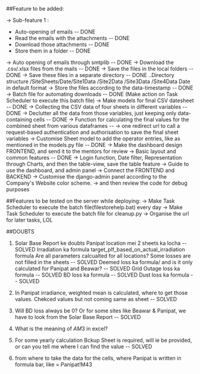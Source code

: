 ##Feature to be added:

-> Sub-feature 1 : 

 - Auto-opening of emails -- DONE
 - Read the emails with the attachments -- DONE
 - Download those attachments -- DONE
 - Store them in a folder -- DONE

-> Auto opening of emails through smtplib  -- DONE
-> Download the .csv/.xlsx files from the mails -- DONE
-> Save the files in the local folders -- DONE
-> Save these files in a separate directory -- DONE
    ..Directory structure
    /SiteSheets/Date/Site1Data
                    /Site2Data
                    /Site3Data
                    /Site4Data
                Date in default format
-> Store the files according to the data-timestamp -- DONE
-> Batch file for automating downloads -- DONE
   (Make action on Task Scheduler to execute this batch file)
-> Make models for final CSV datesheet -- DONE
-> Collecting the CSV data of four sheets in different variables -- DONE
-> Declutter all the data from those variables, just keeping only data-containing cells -- DONE
-> Function for calculating the final values for the combined sheet from various dataframes -- 
-> one redirect url to call a request-based authentication and authorisation to save the final sheet variables
-> Customise Sheet model to add the operator entries, like as mentioned in the models.py file -- DONE
-> Make the dashboard design FRONTEND, and send it to the mentors for review
    -> Basic layout and common features -- DONE
    -> Login function, Date filter, Representation through Charts, and then the table-view, save the table feature
    -> Guide to use the dashboard, and admin panel
-> Connect the FRONTEND and BACKEND
-> Customise the django-admin panel according to the Company's Website color scheme.
-> and then review the code for debug purposes

##Features to be tested on the server while deploying:
-> Make Task Scheduler to execute the batch file(filestorehelp.bat) every day
-> Make Task Scheduler to execute the batch file for cleanup.py
-> Organise the url for later tasks, LOL




##DOUBTS
1. Solar Base Report ke doubts
    Panipat location mei 2 sheets ka locha -- SOLVED
    Irradiation ka formula 
    target_plf_based_on_actual_irradiation formula
    Are all parameters calcualted for all locations? Some losses are not filled in the sheets -- SOLVED
    Deemed loss ka formula/ and is it only calculated for Panipat and Beawar? -- SOLVED
    Grid Outage loss ka formula -- SOLVED
    BD loss ka formula -- SOLVED
    Dust loss ka formula -- SOLVED

2. In Panipat irradiance, weighted mean is calculated, where to get those values. Chekced values but not coming same as sheet -- SOLVED
3. Will BD loss always be 0? Or for some sites like Beawar & Panipat, we have to look from the Solar Base Report -- SOLVED
4. What is the meaning of $AM$3 in excel?
5. For some yearly calculation Bckup Sheet is required, will ie be provided, or can you tell me where I can find the value -- SOLVED
6. from where to take the data for the cells, where Panipat is written in formula bar, like = Panipat!M43